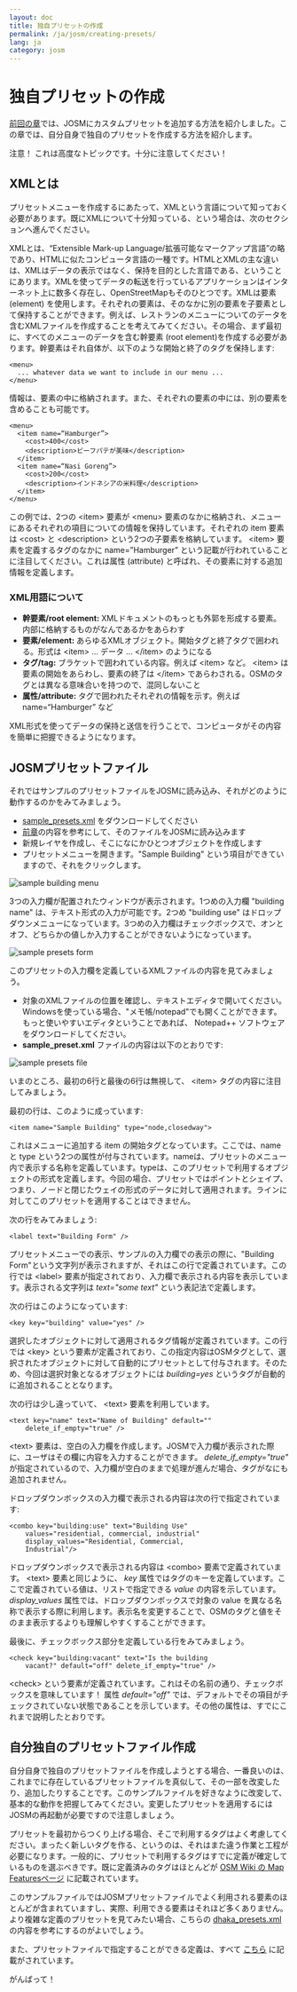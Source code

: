 ```yaml
---
layout: doc
title: 独自プリセットの作成
permalink: /ja/josm/creating-presets/
lang: ja
category: josm
---
```


独自プリセットの作成
=======================
[前回の章](/ja/josm/josm-presets)では、JOSMにカスタムプリセットを追加する方法を紹介しました。この章では、自分自身で独自のプリセットを作成する方法を紹介します。

注意！ これは高度なトピックです。十分に注意してください！

XMLとは
-------------------
プリセットメニューを作成するにあたって、XMLという言語について知っておく必要があります。既にXMLについて十分知っている、という場合は、次のセクションへ進んでください。

XMLとは、“Extensible Mark-up Language/拡張可能なマークアップ言語”の略であり、HTMLに似たコンピュータ言語の一種です。HTMLとXMLの主な違いは、XMLはデータの表示ではなく、保持を目的とした言語である、ということにあります。XMLを使ってデータの転送を行っているアプリケーションはインターネット上に数多く存在し、OpenStreetMapもそのひとつです。XMLは要素 (element) を使用します。それぞれの要素は、そのなかに別の要素を子要素として保持することができます。例えば、レストランのメニューについてのデータを含むXMLファイルを作成することを考えてみてください。その場合、まず最初に、すべてのメニューのデータを含む幹要素 (root element)を作成する必要があります。幹要素はそれ自体が、以下のような開始と終了のタグを保持します:

	<menu>
      ... whatever data we want to include in our menu ...
	</menu>

情報は、要素の中に格納されます。また、それぞれの要素の中には、別の要素を含めることも可能です。

  	<menu>
	  <item name=“Hamburger”>
		<cost>400</cost>
		<description>ビーフパテが美味</description>
	  </item>
	  <item name=“Nasi Goreng”>
		<cost>200</cost>
		<description>インドネシアの米料理</description>
	  </item>
  	</menu>

この例では、2つの &lt;item&gt; 要素が &lt;menu&gt; 要素のなかに格納され、メニューにあるそれぞれの項目についての情報を保持しています。それぞれの item 要素は &lt;cost&gt; と &lt;description&gt; という2つの子要素を格納しています。 &lt;item&gt; 要素を定義するタグのなかに name=”Hamburger” という記載が行われていることに注目してください。これは属性 (attribute) と呼ばれ、その要素に対する追加情報を定義します。

### XML用語について
-	**幹要素/root element:** XMLドキュメントのもっとも外郭を形成する要素。内部に格納するものがなんであるかをあらわす
-	**要素/element:** あらゆるXMLオブジェクト。開始タグと終了タグで囲われる。形式は &lt;item&gt; ... データ ... &lt;/item&gt; のようになる
-	**タグ/tag:** ブラケットで囲われている内容。例えば &lt;item&gt; など。 &lt;item&gt; は要素の開始をあらわし、要素の終了は &lt;/item&gt; であらわされる。OSMのタグとは異なる意味合いを持つので、混同しないこと
-	**属性/attribute:** タグで囲われたそれぞれの情報を示す。例えば name=“Hamburger” など

XML形式を使ってデータの保持と送信を行うことで、コンピュータがその内容を簡単に把握できるようになります。

JOSMプリセットファイル
-------------------
それではサンプルのプリセットファイルをJOSMに読み込み、それがどのように動作するのかをみてみましょう。

-	[sample_presets.xml](/files/sample_presets.xml) をダウンロードしてください
-	[前章](/ja/josm/josm-presets)の内容を参考にして、そのファイルをJOSMに読み込みます
-	新規レイヤを作成し、そこになにかひとつオブジェクトを作成します
-	プリセットメニューを開きます。"Sample Building" という項目ができていますので、それをクリックします。

![sample building menu][]

3つの入力欄が配置されたウィンドウが表示されます。1つめの入力欄 "building name" は、テキスト形式の入力が可能です。2つめ "building use" はドロップダウンメニューになっています。3つめの入力欄はチェックボックスで、オンとオフ、どちらかの値しか入力することができないようになっています。

![sample presets form][]

このプリセットの入力欄を定義しているXMLファイルの内容を見てみましょう。

-	対象のXMLファイルの位置を確認し、テキストエディタで開いてください。Windowsを使っている場合、"メモ帳/notepad"でも開くことができます。もっと使いやすいエディタということであれば、 Notepad++ ソフトウェアをダウンロードしてください。
-	**sample_preset.xml** ファイルの内容は以下のとおりです:

![sample presets file][]

いまのところ、最初の6行と最後の6行は無視して、 &lt;item&gt; タグの内容に注目してみましょう。

最初の行は、このように成っています:

	<item name="Sample Building" type="node,closedway">

これはメニューに追加する item の開始タグとなっています。ここでは、name と type という2つの属性が付与されています。nameは、プリセットのメニュー内で表示する名称を定義しています。typeは、このプリセットで利用するオブジェクトの形式を定義します。今回の場合、プリセットではポイントとシェイプ、つまり、ノードと閉じたウェイの形式のデータに対して適用されます。ラインに対してこのプリセットを適用することはできません。

次の行をみてみましょう:

	<label text="Building Form" />

プリセットメニューでの表示、サンプルの入力欄での表示の際に、"Building Form"という文字列が表示されますが、それはこの行で定義されています。この行では &lt;label&gt; 要素が指定されており、入力欄で表示される内容を表示しています。表示される文字列は *text="some text"* という表記法で定義します。

次の行はこのようになっています:

	<key key="building" value="yes" />

選択したオブジェクトに対して適用されるタグ情報が定義されています。この行では &lt;key&gt; という要素が定義されており、この指定内容はOSMタグとして、選択されたオブジェクトに対して自動的にプリセットとして付与されます。そのため、今回は選択対象となるオブジェクトには *building=yes* というタグが自動的に追加されることとなります。

次の行は少し違っていて、 &lt;text&gt; 要素を利用しています。

	<text key="name" text="Name of Building" default=""
		delete_if_empty="true" />

&lt;text&gt; 要素は、空白の入力欄を作成します。JOSMで入力欄が表示された際に、ユーザはその欄に内容を入力することができます。 *delete_if_empty="true"* が指定されているので、入力欄が空白のままで処理が進んだ場合、タグがなにも追加されません。

ドロップダウンボックスの入力欄で表示される内容は次の行で指定されています:

	<combo key="building:use" text="Building Use"
		values="residential, commercial, industrial"
		display_values="Residential, Commercial,
		Industrial"/>

ドロップダウンボックスで表示される内容は &lt;combo&gt; 要素で定義されています。 &lt;text&gt; 要素と同じように、 *key* 属性ではタグのキーを定義しています。ここで定義されている値は、リストで指定できる *value* の内容を示しています。 *display_values* 属性では、ドロップダウンボックスで対象の value を異なる名称で表示する際に利用します。表示名を変更することで、OSMのタグと値をそのまま表示するよりも理解しやすくすることができます。

最後に、チェックボックス部分を定義している行をみてみましょう。

	<check key="building:vacant" text="Is the building
		vacant?" default="off" delete_if_empty="true" />

&lt;check&gt; という要素が定義されています。これはその名前の通り、チェックボックスを意味しています！ 属性 *default="off"* では、デフォルトでその項目がチェックされていない状態であることを示しています。その他の属性は、すでにこれまで説明したとおりです。

自分独自のプリセットファイル作成
------------------------------
自分自身で独自のプリセットファイルを作成しようとする場合、一番良いのは、これまでに存在しているプリセットファイルを真似して、その一部を改変したり、追加したりすることです。このサンプルファイルを好きなように改変して、基本的な動作を把握してみてください。変更したプリセットを適用するにはJOSMの再起動が必要ですので注意しましょう。

プリセットを最初からつくり上げる場合、そこで利用するタグはよく考慮してください。まったく新しいタグを作る、というのは、それはまた違う作業と工程が必要になります。一般的に、プリセットで利用するタグはすでに定義が確定しているものを選ぶべきです。既に定義済みのタグはほとんどが [OSM Wiki の Map Featuresページ](http://wiki.openstreetmap.org/wiki/Map_Features) に記載されています。

このサンプルファイルではJOSMプリセットファイルでよく利用される要素のほとんどが含まれていますし、実際、利用できる要素はそれほど多くありません。より複雑な定義のプリセットを見てみたい場合、こちらの [dhaka_presets.xml](/files/dhaka_presets.xml) の内容を参考にするのがよいでしょう。

また、プリセットファイルで指定することができる定義は、すべて [こちら](http://josm.openstreetmap.de/wiki/TaggingPresets) に記載がされています。

がんばって！

[sample building menu]: /images/jp/editing/creating-custom-presets/sample-building-menu.png
[sample presets form]: /images/jp/editing/creating-custom-presets/sample-presets-form.png
[sample presets file]: /images/jp/editing/creating-custom-presets/sample-presets-file.png
